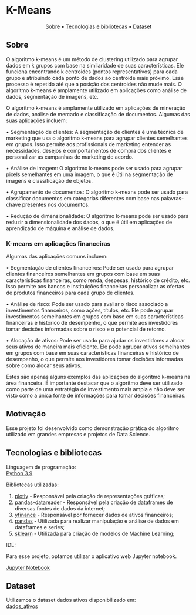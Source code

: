 
<h1>K-Means</h1>

<p align = center> 
<a href = '#description'>Sobre</a> •
<a href = '#tecnologies'>Tecnologias e bibliotecas</a> •
<a href = '#dataset'>Dataset</a>
</p>


<h2 id = 'description'> Sobre</h2>


O algoritmo k-means é um método de clustering utilizado para agrupar dados em k grupos com base na similaridade de suas características. Ele funciona encontrando k centroides (pontos representativos) para cada grupo e atribuindo cada ponto de dados ao centroide mais próximo. Esse processo é repetido até que a posição dos centroides não mude mais. O algoritmo k-means é amplamente utilizado em aplicações como análise de dados, segmentação de imagens, etc.<br>

O algoritmo k-means é amplamente utilizado em aplicações de mineração de dados, análise de mercado e classificação de documentos. Algumas das suas aplicações incluem:

• Segmentação de clientes: A segmentação de clientes é uma técnica de marketing que usa o algoritmo k-means para agrupar clientes semelhantes em grupos. Isso permite aos profissionais de marketing entender as necessidades, desejos e comportamentos de compra dos clientes e personalizar as campanhas de marketing de acordo.<br>

• Análise de imagem: O algoritmo k-means pode ser usado para agrupar pixels semelhantes em uma imagem, o que é útil na segmentação de imagens e classificação de objetos.<br>

• Agrupamento de documentos: O algoritmo k-means pode ser usado para classificar documentos em categorias diferentes com base nas palavras-chave presentes nos documentos.<br>

• Redução de dimensionalidade: O algoritmo k-means pode ser usado para reduzir a dimensionalidade dos dados, o que é útil em aplicações de aprendizado de máquina e análise de dados.<br>


<h3 > K-means em aplicações financeiras </h3>

Algumas das aplicações comuns incluem:

• Segmentação de clientes financeiros: Pode ser usado para agrupar clientes financeiros semelhantes em grupos com base em suas características financeiras, como renda, despesas, histórico de crédito, etc. Isso permite aos bancos e instituições financeiras personalizar as ofertas de produtos financeiros para cada grupo de clientes.<br>

• Análise de risco: Pode ser usado para avaliar o risco associado a investimentos financeiros, como ações, títulos, etc. Ele pode agrupar investimentos semelhantes em grupos com base em suas características financeiras e histórico de desempenho, o que permite aos investidores tomar decisões informadas sobre o risco e o potencial de retorno.<br>

• Alocação de ativos: Pode ser usado para ajudar os investidores a alocar seus ativos de maneira mais eficiente. Ele pode agrupar ativos semelhantes em grupos com base em suas características financeiras e histórico de desempenho, o que permite aos investidores tomar decisões informadas sobre como alocar seus ativos.<br>

Estes são apenas alguns exemplos das aplicações do algoritmo k-means na área financeira. É importante destacar que o algoritmo deve ser utilizado como parte de uma estratégia de investimento mais ampla e não deve ser visto como a única fonte de informações para tomar decisões financeiras.<br>


<h2 id = 'description'> Motivação</h2>

Esse projeto foi desenvolvido como demonstração prática do algoritmo utilizado em grandes empresas e projetos de Data Science.<br>


<h2 id = 'tecnologies'> Tecnologias e bibliotecas </h2>
<p>Linguagem de programação:<br>
<a href='https://www.python.org'>Python 3.9</a> <br>

Bibliotecas utilizadas:<br> 

1.  <a href='https://plotly/'>plotly</a> - Responsável pela criação de representações gráficas; <br>
2.	<a href='https://pandas-datareader.readthedocs.io/en/latest/'>pandas-datareader</a> - Responsável pela criação de dataframes de diversas fontes de dados da internet; <br>
3.	<a href='https://pypi.org/project/yfinance/'>yfinance</a> - Responsável por fornecer dados de ativos financeiros; <br>
4.	<a href='https://pandas.pydata.org/docs/index.html'>pandas</a> - Utilizada para realizar manipulação e análise de dados em dataframes e series; <br>
5.	<a href='https://scikit-learn.org/stable/'>sklearn</a> - Utilizada para criação de modelos de Machine Learning; <br>

 IDE:<br>

Para esse projeto, optamos utilizar o aplicativo web Jupyter notebook.<br>

<a href='https://jupyter.org/'>Jupyter Notebook</a>


<h2 id = 'dataset'> Dataset</h2>
Utilizamos o dataset dados ativos disponibilizado em:<br>
<a href='https://github.com/ProfLeandroLessa/k-means_finances/blob/Master/dataset/dados_ativos.csv'>dados_ativos</a>





